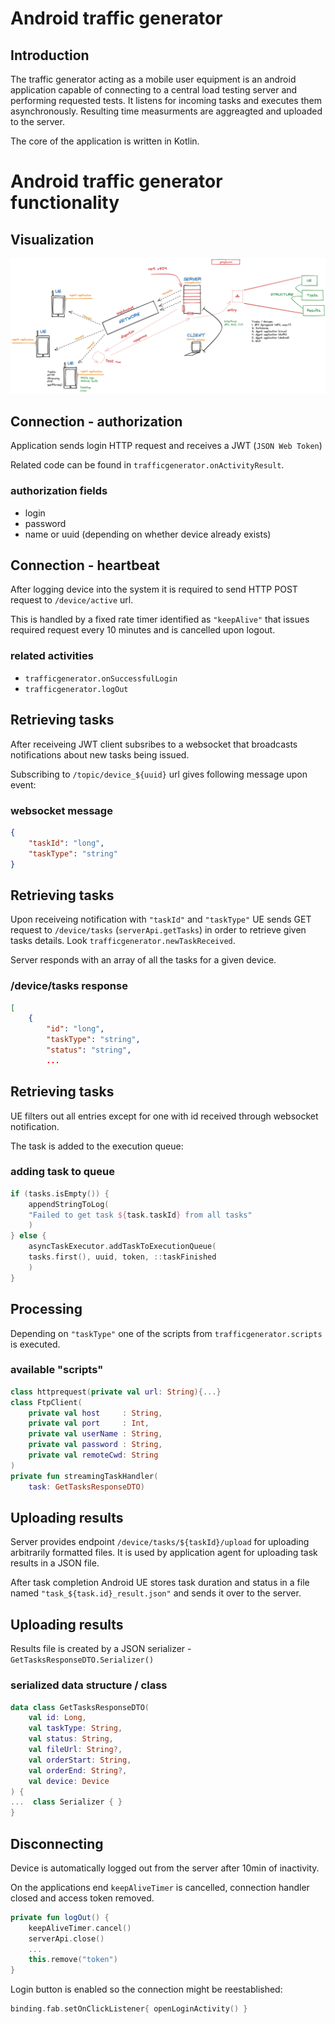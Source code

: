 # Android traffic generator

## Introduction

The traffic generator acting as a mobile user equipment is an android
application capable of connecting to a central load testing server and
performing requested tests.
It listens for incoming tasks and executes them asynchronously.
Resulting time measurments are aggreagted and uploaded to the server.

The core of the application is written in Kotlin.


# Android traffic generator functionality

## Visualization

![Process cycle diagram](tr-notes.png)

## Connection - authorization

Application sends login HTTP request and receives a JWT (`JSON Web Token`)

Related code can be found in `trafficgenerator.onActivityResult`.

### authorization fields

 - login
 - password
 - name or uuid (depending on whether device already exists)

## Connection - heartbeat

After logging device into the system it is required to send HTTP POST request
to `/device/active` url.

This is handled by a fixed rate timer identified as `"keepAlive"` that issues
required request every 10 minutes and is cancelled upon logout.

### related activities

 - `trafficgenerator.onSuccessfulLogin`
 - `trafficgenerator.logOut`


## Retrieving tasks

After receiveing JWT client subsribes to a websocket that broadcasts
notifications about new tasks being issued.

Subscribing to `/topic/device_${uuid}` url gives following message upon event:

### websocket message

```json
{
	"taskId": "long",
	"taskType": "string"
}
```

## Retrieving tasks

Upon receiveing notification with `"taskId"` and `"taskType"` UE sends GET
request to `/device/tasks` (`serverApi.getTasks`) in order to retrieve given
tasks details. Look `trafficgenerator.newTaskReceived`.

Server responds with an array of all the tasks for a given device.

### /device/tasks response

```json
[
	{
		"id": "long",
		"taskType": "string",
		"status": "string",
		...
```

## Retrieving tasks

UE filters out all entries except for one with id received through websocket
notification.

The task is added to the execution queue:

### adding task to queue

```kt
if (tasks.isEmpty()) {
	appendStringToLog(
	"Failed to get task ${task.taskId} from all tasks"
	)
} else {
	asyncTaskExecutor.addTaskToExecutionQueue(
	tasks.first(), uuid, token, ::taskFinished
	)
}
```


## Processing

Depending on `"taskType"` one of the scripts from `trafficgenerator.scripts` is
executed.

### available "scripts"

```kt
class httprequest(private val url: String){...}
class FtpClient(
	private val host     : String,
	private val port     : Int,
	private val userName : String,
	private val password : String,
	private val remoteCwd: String
)
private fun streamingTaskHandler(
	task: GetTasksResponseDTO)
```


## Uploading results

Server provides endpoint `/device/tasks/${taskId}/upload` for uploading
arbitrarily formatted files. It is used by application agent for uploading task
results in a JSON file.

After task completion Android UE stores task duration and status in a file
named `"task_${task.id}_result.json"` and sends it over to the server.

## Uploading results

Results file is created by a JSON serializer -
`GetTasksResponseDTO.Serializer()`

### serialized data structure / class

```kt
data class GetTasksResponseDTO(
	val id: Long,
	val taskType: String,
	val status: String,
	val fileUrl: String?,
	val orderStart: String,
	val orderEnd: String?,
	val device: Device
) {
...  class Serializer { }
}
```


## Disconnecting

Device is automatically logged out from the server after 10min of inactivity.

On the applications end `keepAliveTimer` is cancelled, connection handler
closed and access token removed.

```kt
private fun logOut() {
	keepAliveTimer.cancel()
	serverApi.close()
	...
	this.remove("token")
}
```

Login button is enabled so the connection might be reestablished:

```kt
binding.fab.setOnClickListener{ openLoginActivity() }
```
